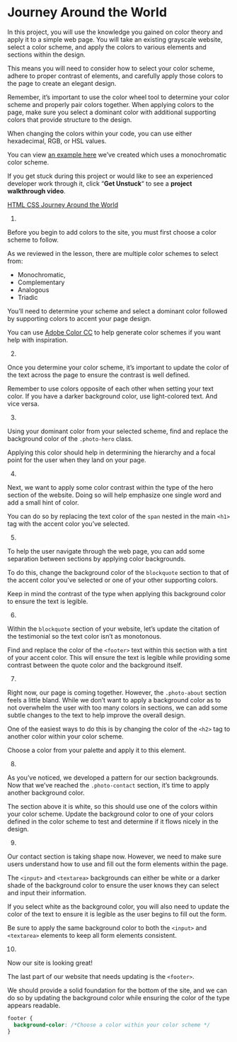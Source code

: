 # Journey Around the World

In this project, you will use the knowledge you gained on color theory
and apply it to a simple web page. You will take an existing grayscale
website, select a color scheme, and apply the colors to various elements
and sections within the design.

This means you will need to consider how to select your color scheme,
adhere to proper contrast of elements, and carefully apply those colors
to the page to create an elegant design.

Remember, it’s important to use the color wheel tool to determine your
color scheme and properly pair colors together. When applying colors to
the page, make sure you select a dominant color with additional
supporting colors that provide structure to the design.

When changing the colors within your code, you can use either
hexadecimal, RGB, or HSL values.

You can view <a
href="https://content.codecademy.com/programs/ui-design/journey_around_the_world/color-theory-onplatform.jpg?_gl=1*5nazhi*_ga*NjM4NDk1MTE3OS4xNjgzODkzNzEy*_ga_3LRZM6TM9L*MTY4Mzg5NzE5NS4yLjEuMTY4Mzg5OTI3NC41OS4wLjA."
class="e14vpv2g1 gamut-xro1w8-ResetElement-Anchor-AnchorBase e1bhhzie0"
target="_blank" rel="noopener">an example here</a> we’ve created which
uses a monochromatic color scheme.

If you get stuck during this project or would like to see an experienced
developer work through it, click “**Get Unstuck**“ to see a **project
walkthrough video**.

[HTML CSS Journey Around the World](https://www.youtube.com/watch?v=siPJf98Rp4w)

1.

Before you begin to add colors to the site, you must first choose a
color scheme to follow.

As we reviewed in the lesson, there are multiple color schemes to select
from:

-   Monochromatic,
-   Complementary
-   Analogous
-   Triadic

You’ll need to determine your scheme and select a dominant color
followed by supporting colors to accent your page design.

You can use <a href="https://color.adobe.com/"
class="e14vpv2g1 gamut-xro1w8-ResetElement-Anchor-AnchorBase e1bhhzie0"
target="_blank" rel="noopener">Adobe Color CC</a> to help generate color
schemes if you want help with inspiration.

2.

Once you determine your color scheme, it’s important to update the color
of the text across the page to ensure the contrast is well defined.

Remember to use colors opposite of each other when setting your text
color. If you have a darker background color, use light-colored text.
And vice versa.




3.

Using your dominant color from your selected scheme, find and replace
the background color of the `.photo-hero` class.

Applying this color should help in determining the hierarchy and a focal
point for the user when they land on your page.




4.

Next, we want to apply some color contrast within the type of the hero
section of the website. Doing so will help emphasize one single word and
add a small hint of color.

You can do so by replacing the text color of the `span` nested in the
main `<h1>` tag with the accent color you’ve selected.




5.

To help the user navigate through the web page, you can add some
separation between sections by applying color backgrounds.

To do this, change the background color of the `blockquote` section to
that of the accent color you’ve selected or one of your other supporting
colors.

Keep in mind the contrast of the type when applying this background
color to ensure the text is legible.




6.

Within the `blockquote` section of your website, let’s update the
citation of the testimonial so the text color isn’t as monotonous.

Find and replace the color of the `<footer>` text within this section
with a tint of your accent color. This will ensure the text is legible
while providing some contrast between the quote color and the background
itself.




7.

Right now, our page is coming together. However, the `.photo-about`
section feels a little bland. While we don’t want to apply a background
color as to not overwhelm the user with too many colors in sections, we
can add some subtle changes to the text to help improve the overall
design.

One of the easiest ways to do this is by changing the color of the
`<h2>` tag to another color within your color scheme.

Choose a color from your palette and apply it to this element.




8.

As you’ve noticed, we developed a pattern for our section backgrounds.
Now that we’ve reached the `.photo-contact` section, it’s time to apply
another background color.

The section above it is white, so this should use one of the colors
within your color scheme. Update the background color to one of your
colors defined in the color scheme to test and determine if it flows
nicely in the design.




9.

Our contact section is taking shape now. However, we need to make sure
users understand how to use and fill out the form elements within the
page.

The `<input>` and `<textarea>` backgrounds can either be white or a
darker shade of the background color to ensure the user knows they can
select and input their information.

If you select white as the background color, you will also need to
update the color of the text to ensure it is legible as the user begins
to fill out the form.

Be sure to apply the same background color to both the `<input>` and
`<textarea>` elements to keep all form elements consistent.




10.

Now our site is looking great!

The last part of our website that needs updating is the `<footer>`.

We should provide a solid foundation for the bottom of the site, and we
can do so by updating the background color while ensuring the color of
the type appears readable.


``` css
footer {
  background-color: /*Choose a color within your color scheme */
}
```